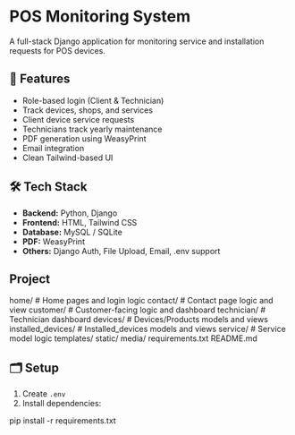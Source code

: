 # POS Monitoring System

A full-stack Django application for monitoring service and installation requests for POS devices.

## 🚀 Features

- Role-based login (Client & Technician)
- Track devices, shops, and services
- Client device service requests
- Technicians track yearly maintenance
- PDF generation using WeasyPrint
- Email integration
- Clean Tailwind-based UI

## 🛠 Tech Stack

- **Backend:** Python, Django
- **Frontend:** HTML, Tailwind CSS
- **Database:** MySQL / SQLite
- **PDF:** WeasyPrint
- **Others:** Django Auth, File Upload, Email, .env support

## Project

home/ # Home pages and login logic
contact/ # Contact page logic and view
customer/ # Customer-facing logic and dashboard
technician/ # Technician dashboard
devices/ # Devices/Products models and views
installed_devices/ # Installed_devices models and views
service/ # Service model logic
templates/
static/
media/
requirements.txt
README.md

## 🗂 Setup

1. Create `.env` 
2. Install dependencies:


pip install -r requirements.txt
